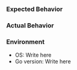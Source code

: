 ### Expected Behavior

### Actual Behavior

### Environment

- OS: Write here
- Go version: Write here
